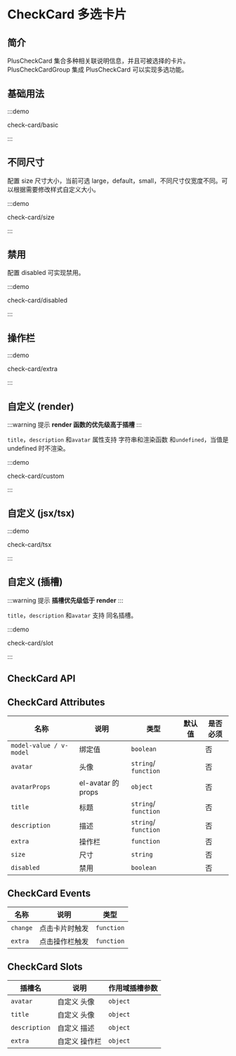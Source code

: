 # CheckCard 多选卡片

## 简介

PlusCheckCard 集合多种相关联说明信息，并且可被选择的卡片。PlusCheckCardGroup 集成 PlusCheckCard 可以实现多选功能。

## 基础用法

:::demo

check-card/basic

:::

## 不同尺寸

配置 size 尺寸大小，当前可选 large，default，small，不同尺寸仅宽度不同。可以根据需要修改样式自定义大小。

:::demo

check-card/size

:::

## 禁用

配置 disabled 可实现禁用。

:::demo

check-card/disabled

:::

## 操作栏

:::demo

check-card/extra

:::

## 自定义 (render)

:::warning 提示
**render 函数的优先级高于插槽**
:::

`title`，`description` 和`avatar` 属性支持 字符串和渲染函数 和`undefined`，当值是 undefined 时不渲染。

:::demo

check-card/custom

:::

## 自定义 (jsx/tsx)

:::demo

check-card/tsx

:::

## 自定义 (插槽)

:::warning 提示
**插槽优先级低于 render**
:::

`title`，`description` 和`avatar` 支持 同名插槽。

:::demo

check-card/slot

:::

## CheckCard API

## CheckCard Attributes

| 名称                    | 说明               | 类型                                                                          | 默认值 | 是否必须 |
| ----------------------- | ------------------ | ----------------------------------------------------------------------------- | ------ | -------- |
| `model-value / v-model` | 绑定值             | `boolean`                                                                     |        | 否       |
| `avatar`                | 头像               | `string`/ `function` <docs-tip content="(data) => VNode / string"></docs-tip> |        | 否       |
| `avatarProps`           | el-avatar 的 props | `object`                                                                      |        | 否       |
| `title`                 | 标题               | `string`/ `function` <docs-tip content="(data) => VNode / string"></docs-tip> |        | 否       |
| `description`           | 描述               | `string`/ `function` <docs-tip content="(data) => VNode / string"></docs-tip> |        | 否       |
| `extra`                 | 操作栏             | `function` <docs-tip content="(data) => VNode / string"></docs-tip>           |        | 否       |
| `size`                  | 尺寸               | `string` <docs-tip content='"default" / "small" / "large"'></docs-tip>        |        | 否       |
| `disabled`              | 禁用               | `boolean`                                                                     |        | 否       |

## CheckCard Events

| 名称     | 说明           | 类型                                                                 |
| -------- | -------------- | -------------------------------------------------------------------- |
| `change` | 点击卡片时触发 | `function` <docs-tip content='(checked:boolean) => void'></docs-tip> |
| `extra`  | 点击操作栏触发 | `function` <docs-tip content='() => void'></docs-tip>                |

## CheckCard Slots

| 插槽名        | 说明          | 作用域插槽参数                                                      |
| ------------- | ------------- | ------------------------------------------------------------------- |
| `avatar`      | 自定义 头像   | `object` <docs-tip content='{avatar,title,description}'></docs-tip> |
| `title`       | 自定义 头像   | `object` <docs-tip content='{avatar,title,description}'></docs-tip> |
| `description` | 自定义 描述   | `object` <docs-tip content='{avatar,title,description}'></docs-tip> |
| `extra`       | 自定义 操作栏 | `object` <docs-tip content='{avatar,title,description}'></docs-tip> |

